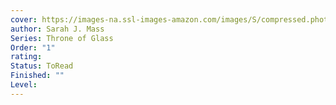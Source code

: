 ```yaml
---
cover: https://images-na.ssl-images-amazon.com/images/S/compressed.photo.goodreads.com/books/1673566495i/76703559.jpg
author: Sarah J. Mass
Series: Throne of Glass
Order: "1"
rating: 
Status: ToRead
Finished: ""
Level:
---
```








